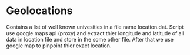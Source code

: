 # Geolocations

Contains a list of well known univesities in a file name location.dat.
Script use google maps api (proxy) and extract thier longitude and latitude of all data in location file and store in the some other file.
After that we use google map to pinpoint thier exact location.
